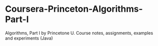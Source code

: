 # Coursera-Princeton-Algorithms-Part-I
Algorithms, Part I by Princetone U. Course notes, assignments, examples and experiments (Java)
